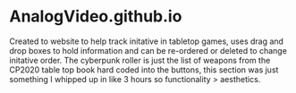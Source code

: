 # AnalogVideo.github.io
Created to website to help track initative in tabletop games, uses drag and drop boxes to hold information and can be re-ordered or deleted to change initative order.
The cyberpunk roller is just the list of weapons from the CP2020 table top book hard coded into the buttons, this section was just something I whipped up in like 3 hours so functionality > aesthetics.
